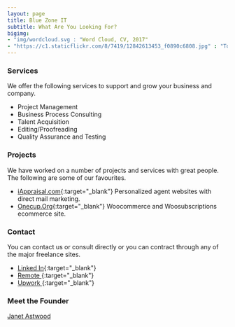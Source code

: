 ```yaml
---
layout: page
title: Blue Zone IT
subtitle: What Are You Looking For? 
bigimg:
- "img/wordcloud.svg : "Word Cloud, CV, 2017"
- "https://c1.staticflickr.com/8/7419/12842613453_f0890c6808.jpg" : "Torre de Collserola, Barcelona, 2012"
---
```


### Services

We offer the following services to support and grow your business and company.  

- Project Management
- Business Process Consulting
- Talent Acquisition
- Editing/Proofreading
- Quality Assurance and Testing

### Projects

We have worked on a number of projects and services with great people.  The following are some of our favourites. 

-  [iAppraisal.com](http://www.iappraisal.com/){:target="_blank"} Personalized agent websites with direct mail marketing.
-  [Onecup.Org](https://onecup.org){:target="_blank"} Woocommerce and Woosubscriptions ecommerce site.

### Contact

You can contact us or consult directly or you can contract through any of the major freelance sites. 

- [Linked In](https://www.linkedin.com/in/janet-astwood-3bb5b39/){:target="_blank"}
- [Remote ](https://remote.com/janet-astwood){:target="_blank"}
- [Upwork ](https://www.upwork.com/freelancers/~014b27088d2e859ce3){:target="_blank"}


### Meet the Founder

[Janet Astwood](https://www.bluezoneit.com/aboutjanet)
